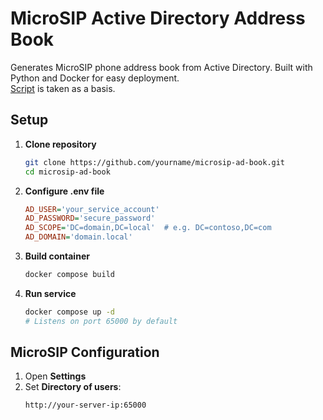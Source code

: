 # MicroSIP Active Directory Address Book

Generates MicroSIP phone address book from Active Directory. Built with Python and Docker for easy deployment.\
[Script](https://www.oldfag.ru/2021/03/microsip-ldap-addressbook.html) is taken as a basis.

## Setup

1. **Clone repository**
    ```bash
    git clone https://github.com/yourname/microsip-ad-book.git
    cd microsip-ad-book
    ```

2. **Configure .env file**
    ```ini
    AD_USER='your_service_account'
    AD_PASSWORD='secure_password'
    AD_SCOPE='DC=domain,DC=local'  # e.g. DC=contoso,DC=com
    AD_DOMAIN='domain.local'
    ```

3. **Build container**
    ```bash
    docker compose build
    ```

4. **Run service**
    ```bash
    docker compose up -d
    # Listens on port 65000 by default
    ```

## MicroSIP Configuration
1. Open **Settings**
2. Set **Directory of users**:
    ```
    http://your-server-ip:65000
    ```